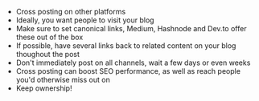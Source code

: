 
- Cross posting on other platforms
- Ideally, you want people to visit your blog
- Make sure to set canonical links, Medium, Hashnode and Dev.to offer these out of the box
- If possible, have several links back to related content on your blog thoughout the post
- Don't immediately post on all channels, wait a few days or even weeks
- Cross posting can boost SEO performance, as well as reach people you'd otherwise miss out on
- Keep ownership!
